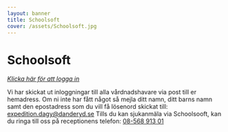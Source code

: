 ```yaml
---
layout: banner
title: Schoolsoft
cover: /assets/Schoolsoft.jpg
---
```

# Schoolsoft
[<i>Klicka här för att logga in</i>](https://danderyd.schoolsoft.se/danderyd/jsp/Login.jsp)

Vi har skickat ut inloggningar till alla vårdnadshavare via post till er hemadress. Om ni inte har fått något så mejla ditt namn, ditt barns namn samt den epostadress som du vill få lösenord skickat till: [expedition.dagy@danderyd.se](mailto:expedition.dagy@danderyd.se) 
Tills du kan sjukanmäla via Schoolsooft, kan du ringa till oss på receptionens telefon: <a href="tel:08-56891301">08-568 913 01</a>
